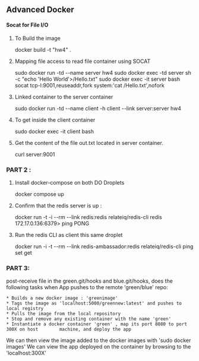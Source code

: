## Advanced Docker

#### Socat for File I/O

1. To Build the image    
   

     docker build -t "hw4" .
    
2. Mapping file access to read file container using SOCAT

    
    sudo docker run -td --name server hw4
    sudo docker exec -td server sh -c "echo 'Hello World'>/Hello.txt"
	sudo docker exec -it server bash
	socat tcp-l:9001,reuseaddr,fork system:'cat /Hello.txt',nofork

3. Linked container to the server container


     sudo docker run -td --name client -h client --link server:server hw4
 
4. To get inside the client container
 

    sudo docker exec -it client bash
    
5. Get the content of the file out.txt located in server container.
    

    curl server:9001


### PART 2 :

1. Install docker-compose on both DO Droplets


 	docker compose up

2. Confirm that the redis server is up :


     docker run -t -i --rm --link redis:redis relateiq/redis-cli
     redis 172.17.0.136:6379> ping
     PONG
   


3. Run the redis CLI as client this same droplet


    docker run -i -t --rm --link redis-ambassador:redis relateiq/redis-cli
    ping
    set 
    get


### PART 3: 

post-receive file in the green.git/hooks and blue.git/hooks, does the following tasks when App pushes to the remote 'green/blue' repo:

    * Builds a new docker image : 'greenimage'
    * Tags the image as 'localhost:5000/greennew:latest' and pushes to local registry
    * Pulls the image from the local repository
    * Stop and remove any existing container with the name 'green'
    * Instantiate a docker container 'green' , map its port 8080 to port 300X on host        machine, and deploy the app

We can then view the image added to the docker images with 'sudo docker images'
We can view the app deployed on the container by browsing to the 'localhost:300X'

